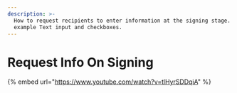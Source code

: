 ```yaml
---
description: >-
  How to request recipients to enter information at the signing stage. For
  example Text input and checkboxes.
---
```


# Request Info On Signing



{% embed url="https://www.youtube.com/watch?v=tlHyrSDDqiA" %}

